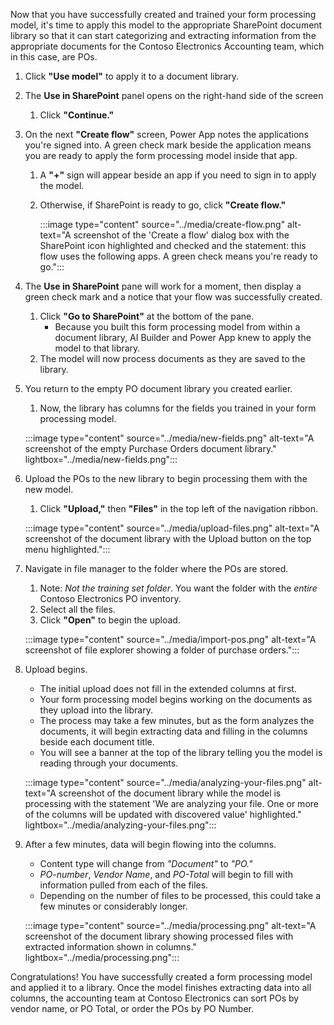 Now that you have successfully created and trained your form processing model, it's time to apply this model to the appropriate SharePoint document library so that it can start categorizing and extracting information from the appropriate documents for the Contoso Electronics Accounting team, which in this case, are POs.

1. Click **"Use model"** to apply it to a document library.
1. The **Use in SharePoint** panel opens on the right-hand side of the screen
   1. Click **"Continue."**

1. On the next **"Create flow"** screen, Power App notes the applications you're signed into. A green check mark beside the application means you are ready to apply the form processing model inside that app.
   1. A **"+"** sign will appear beside an app if you need to sign in to apply the model.
   1. Otherwise, if SharePoint is ready to go, click **"Create flow."**

        :::image type="content" source="../media/create-flow.png" alt-text="A screenshot of  the 'Create a flow' dialog box with the SharePoint icon highlighted and checked and the statement: this flow uses the following apps. A green check means you're ready to go.":::

1. The **Use in SharePoint** pane will work for a moment, then display a green check mark and a notice that your flow was successfully created.
   1. Click **"Go to SharePoint"** at the bottom of the pane.
      - Because you built this form processing model from within a document library, AI Builder and Power App knew to apply the model to that library.
   1. The model will now process documents as they are saved to the library.
1. You return to the empty PO document library you created earlier.
   1. Now, the library has columns for the fields you trained in your form processing model.

    :::image type="content" source="../media/new-fields.png" alt-text="A screenshot of the empty Purchase Orders document library." lightbox="../media/new-fields.png":::

1. Upload the POs to the new library to begin processing them with the new model.
   1. Click **"Upload,"** then **"Files"** in the top left of the navigation ribbon.

    :::image type="content" source="../media/upload-files.png" alt-text="A screenshot of the document library with the Upload button on the top menu highlighted.":::

1. Navigate in file manager to the folder where the POs are stored.
   1. Note: _Not the training set folder_. You want the folder with the _entire_ Contoso Electronics PO inventory.
   1. Select all the files.
   1. Click **"Open"** to begin the upload.

    :::image type="content" source="../media/import-pos.png" alt-text="A screenshot of file explorer showing a folder of purchase orders.":::

1. Upload begins.
   - The initial upload does not fill in the extended columns at first.
   - Your form processing model begins working on the documents as they upload into the library.
   - The process may take a few minutes, but as the form analyzes the documents, it will begin extracting data and filling in the columns beside each document title.
   - You will see a banner at the top of the library telling you the model is reading through your documents.

    :::image type="content" source="../media/analyzing-your-files.png" alt-text="A screenshot of the document library while the model is processing with the statement 'We are analyzing your file. One or more of the columns will be updated with discovered value' highlighted." lightbox="../media/analyzing-your-files.png":::

1. After a few minutes, data will begin flowing into the columns.
   - Content type will change from _"Document"_ to _"PO."_
   - _PO-number_, _Vendor Name_, and _PO-Total_ will begin to fill with information pulled from each of the files.
   - Depending on the number of files to be processed, this could take a few minutes or considerably longer.

    :::image type="content" source="../media/processing.png" alt-text="A screenshot of the document library showing processed files with extracted information shown in columns." lightbox="../media/processing.png":::

Congratulations! You have successfully created a form processing model and applied it to a library. Once the model finishes extracting data into all columns, the accounting team at Contoso Electronics can sort POs by vendor name, or PO Total, or order the POs by PO Number.
